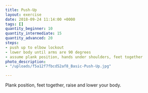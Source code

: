 ```yaml
---
title: Push-Up
layout: exercise
date: 2018-09-24 11:14:00 +0000
tags: []
quantity_beginner: 10
quantity_intermediate: 15
quantity_advanced: 20
steps:
- push up to elbow lockout
- lower body until arms are 90 degrees
- assume plank position, hands under shoulders, feet together
photo_description:
- "/uploads/f5a12f7fbcd52af8_Basic-Push-Up.jpg"

---
```

Plank position, feet together, raise and lower your body.